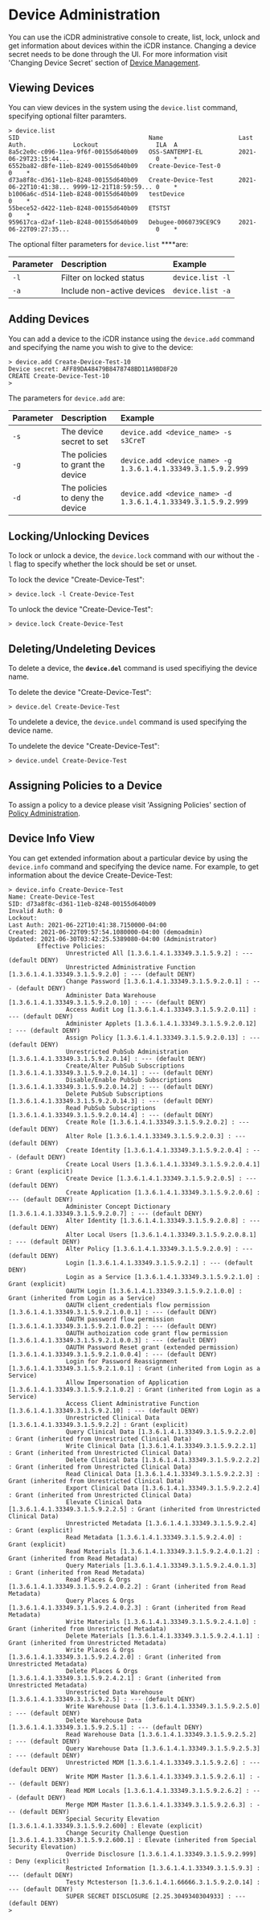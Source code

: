 # Device Administration

You can use the iCDR administrative console to create, list, lock, unlock and get information about devices within the iCDR instance. Changing a device secret needs to be done through the UI. For more information visit 'Changing Device Secret' section of  [Device Management](../../security-administration/device-management.md). 

## Viewing Devices

You can view devices in the system using the `device.list` command, specifying optional filter paramters.

```text
> device.list
SID                                    Name                     Last Auth.             Lockout                ILA  A
8a5c2e0c-c096-11ea-9f6f-00155d640b09   OSS-SANTEMPI-EL          2021-06-29T23:15:44...                        0    *
6552ba82-d8fe-11eb-8249-00155d640b09   Create-Device-Test-0                                                   0    *
d73a8f8c-d361-11eb-8248-00155d640b09   Create-Device-Test       2021-06-22T10:41:38... 9999-12-21T18:59:59... 0    *
b1006a6c-d514-11eb-8248-00155d640b09   testDevice                                                             0    *
55bece52-d422-11eb-8248-00155d640b09   ETSTST                                                                 0    *
959617ca-d2af-11eb-8248-00155d640b09   Debugee-0060739CE9C9     2021-06-22T09:27:35...                        0    *
```

The optional filter parameters for `device.list` ****are:

| Parameter | Description | Example |
| :--- | :--- | :--- |
| `-l` | Filter on locked status | `device.list -l` |
| `-a` | Include non-active devices | `device.list -a` |

## Adding Devices

You can add a device to the iCDR instance using the `device.add` command and specifying the name you wish to give to the device:

```text
> device.add Create-Device-Test-10
Device secret: AFF89DA48479B8478748BD11A9BD8F20
CREATE Create-Device-Test-10
>
```

The parameters for `device.add` are:

| Parameter | Description | Example |
| :--- | :--- | :--- |
| `-s` | The device secret to set | `device.add <device_name> -s s3CreT` |
| `-g` | The policies to grant the device | `device.add <device_name> -g 1.3.6.1.4.1.33349.3.1.5.9.2.999` |
| `-d` | The policies to deny the device | `device.add <device_name> -d 1.3.6.1.4.1.33349.3.1.5.9.2.999` |

## Locking/Unlocking Devices

To lock or unlock a device, the `device.lock` command with our without the `-l` flag to specify whether the lock should be set or unset.

To lock the device "Create-Device-Test":

```text
> device.lock -l Create-Device-Test
```

To unlock the device "Create-Device-Test":

```text
> device.lock Create-Device-Test
```

## Deleting/Undeleting Devices

To delete a device, the **`device.del`** command is used specifiying the device name.

To delete the device "Create-Device-Test":

```text
> device.del Create-Device-Test
```

To undelete a device, the `device.undel` command is used specifying the device name.

To undelete the device "Create-Device-Test":

```text
> device.undel Create-Device-Test
```

## Assigning Policies to a Device

To assign a policy to a device please visit 'Assigning Policies' section of [Policy Administration](policy-administration.md).

## Device Info View

You can get extended information about a particular device by using the `device.info` command and specifying the device name. For example, to get information about the device Create-Device-Test:

```text
> device.info Create-Device-Test
Name: Create-Device-Test
SID: d73a8f8c-d361-11eb-8248-00155d640b09
Invalid Auth: 0
Lockout:
Last Auth: 2021-06-22T10:41:38.7150000-04:00
Created: 2021-06-22T09:57:54.1080000-04:00 (demoadmin)
Updated: 2021-06-30T03:42:25.5389080-04:00 (Administrator)
        Effective Policies:
                Unrestricted All [1.3.6.1.4.1.33349.3.1.5.9.2] : --- (default DENY)
                Unrestricted Administrative Function [1.3.6.1.4.1.33349.3.1.5.9.2.0] : --- (default DENY)
                Change Password [1.3.6.1.4.1.33349.3.1.5.9.2.0.1] : --- (default DENY)
                Administer Data Warehouse [1.3.6.1.4.1.33349.3.1.5.9.2.0.10] : --- (default DENY)
                Access Audit Log [1.3.6.1.4.1.33349.3.1.5.9.2.0.11] : --- (default DENY)
                Administer Applets [1.3.6.1.4.1.33349.3.1.5.9.2.0.12] : --- (default DENY)
                Assign Policy [1.3.6.1.4.1.33349.3.1.5.9.2.0.13] : --- (default DENY)
                Unrestricted PubSub Administration [1.3.6.1.4.1.33349.3.1.5.9.2.0.14] : --- (default DENY)
                Create/Alter PubSub Subscriptions [1.3.6.1.4.1.33349.3.1.5.9.2.0.14.1] : --- (default DENY)
                Disable/Enable PubSub Subscriptions [1.3.6.1.4.1.33349.3.1.5.9.2.0.14.2] : --- (default DENY)
                Delete PubSub Subscriptions [1.3.6.1.4.1.33349.3.1.5.9.2.0.14.3] : --- (default DENY)
                Read PubSub Subscriptions [1.3.6.1.4.1.33349.3.1.5.9.2.0.14.4] : --- (default DENY)
                Create Role [1.3.6.1.4.1.33349.3.1.5.9.2.0.2] : --- (default DENY)
                Alter Role [1.3.6.1.4.1.33349.3.1.5.9.2.0.3] : --- (default DENY)
                Create Identity [1.3.6.1.4.1.33349.3.1.5.9.2.0.4] : --- (default DENY)
                Create Local Users [1.3.6.1.4.1.33349.3.1.5.9.2.0.4.1] : Grant (explicit)
                Create Device [1.3.6.1.4.1.33349.3.1.5.9.2.0.5] : --- (default DENY)
                Create Application [1.3.6.1.4.1.33349.3.1.5.9.2.0.6] : --- (default DENY)
                Administer Concept Dictionary [1.3.6.1.4.1.33349.3.1.5.9.2.0.7] : --- (default DENY)
                Alter Identity [1.3.6.1.4.1.33349.3.1.5.9.2.0.8] : --- (default DENY)
                Alter Local Users [1.3.6.1.4.1.33349.3.1.5.9.2.0.8.1] : --- (default DENY)
                Alter Policy [1.3.6.1.4.1.33349.3.1.5.9.2.0.9] : --- (default DENY)
                Login [1.3.6.1.4.1.33349.3.1.5.9.2.1] : --- (default DENY)
                Login as a Service [1.3.6.1.4.1.33349.3.1.5.9.2.1.0] : Grant (explicit)
                OAUTH Login [1.3.6.1.4.1.33349.3.1.5.9.2.1.0.0] : Grant (inherited from Login as a Service)
                OAUTH client_credentials flow permission [1.3.6.1.4.1.33349.3.1.5.9.2.1.0.0.1] : --- (default DENY)
                OAUTH password flow permission [1.3.6.1.4.1.33349.3.1.5.9.2.1.0.0.2] : --- (default DENY)
                OAUTH authoization code grant flow permission [1.3.6.1.4.1.33349.3.1.5.9.2.1.0.0.3] : --- (default DENY)
                OAUTH Password Reset grant (extended permission) [1.3.6.1.4.1.33349.3.1.5.9.2.1.0.0.4] : --- (default DENY)
                Login for Password Reassignment [1.3.6.1.4.1.33349.3.1.5.9.2.1.0.1] : Grant (inherited from Login as a Service)
                Allow Impersonation of Application [1.3.6.1.4.1.33349.3.1.5.9.2.1.0.2] : Grant (inherited from Login as a Service)
                Access Client Administrative Function [1.3.6.1.4.1.33349.3.1.5.9.2.10] : --- (default DENY)
                Unrestricted Clinical Data [1.3.6.1.4.1.33349.3.1.5.9.2.2] : Grant (explicit)
                Query Clinical Data [1.3.6.1.4.1.33349.3.1.5.9.2.2.0] : Grant (inherited from Unrestricted Clinical Data)
                Write Clinical Data [1.3.6.1.4.1.33349.3.1.5.9.2.2.1] : Grant (inherited from Unrestricted Clinical Data)
                Delete Clinical Data [1.3.6.1.4.1.33349.3.1.5.9.2.2.2] : Grant (inherited from Unrestricted Clinical Data)
                Read Clinical Data [1.3.6.1.4.1.33349.3.1.5.9.2.2.3] : Grant (inherited from Unrestricted Clinical Data)
                Export Clinical Data [1.3.6.1.4.1.33349.3.1.5.9.2.2.4] : Grant (inherited from Unrestricted Clinical Data)
                Elevate Clinical Data [1.3.6.1.4.1.33349.3.1.5.9.2.2.5] : Grant (inherited from Unrestricted Clinical Data)
                Unrestricted Metadata [1.3.6.1.4.1.33349.3.1.5.9.2.4] : Grant (explicit)
                Read Metadata [1.3.6.1.4.1.33349.3.1.5.9.2.4.0] : Grant (explicit)
                Read Materials [1.3.6.1.4.1.33349.3.1.5.9.2.4.0.1.2] : Grant (inherited from Read Metadata)
                Query Materials [1.3.6.1.4.1.33349.3.1.5.9.2.4.0.1.3] : Grant (inherited from Read Metadata)
                Read Places & Orgs [1.3.6.1.4.1.33349.3.1.5.9.2.4.0.2.2] : Grant (inherited from Read Metadata)
                Query Places & Orgs [1.3.6.1.4.1.33349.3.1.5.9.2.4.0.2.3] : Grant (inherited from Read Metadata)
                Write Materials [1.3.6.1.4.1.33349.3.1.5.9.2.4.1.0] : Grant (inherited from Unrestricted Metadata)
                Delete Materials [1.3.6.1.4.1.33349.3.1.5.9.2.4.1.1] : Grant (inherited from Unrestricted Metadata)
                Write Places & Orgs [1.3.6.1.4.1.33349.3.1.5.9.2.4.2.0] : Grant (inherited from Unrestricted Metadata)
                Delete Places & Orgs [1.3.6.1.4.1.33349.3.1.5.9.2.4.2.1] : Grant (inherited from Unrestricted Metadata)
                Unrestricted Data Warehouse [1.3.6.1.4.1.33349.3.1.5.9.2.5] : --- (default DENY)
                Write Warehouse Data [1.3.6.1.4.1.33349.3.1.5.9.2.5.0] : --- (default DENY)
                Delete Warehouse Data [1.3.6.1.4.1.33349.3.1.5.9.2.5.1] : --- (default DENY)
                Read Warehouse Data [1.3.6.1.4.1.33349.3.1.5.9.2.5.2] : --- (default DENY)
                Query Warehouse Data [1.3.6.1.4.1.33349.3.1.5.9.2.5.3] : --- (default DENY)
                Unrestricted MDM [1.3.6.1.4.1.33349.3.1.5.9.2.6] : --- (default DENY)
                Write MDM Master [1.3.6.1.4.1.33349.3.1.5.9.2.6.1] : --- (default DENY)
                Read MDM Locals [1.3.6.1.4.1.33349.3.1.5.9.2.6.2] : --- (default DENY)
                Merge MDM Master [1.3.6.1.4.1.33349.3.1.5.9.2.6.3] : --- (default DENY)
                Special Security Elevation [1.3.6.1.4.1.33349.3.1.5.9.2.600] : Elevate (explicit)
                Change Security Challenge Question [1.3.6.1.4.1.33349.3.1.5.9.2.600.1] : Elevate (inherited from Special Security Elevation)
                Override Disclosure [1.3.6.1.4.1.33349.3.1.5.9.2.999] : Deny (explicit)
                Restricted Information [1.3.6.1.4.1.33349.3.1.5.9.3] : --- (default DENY)
                Testy Mctesterson [1.3.6.1.4.1.66666.3.1.5.9.2.0.14] : --- (default DENY)
                SUPER SECRET DISCLOSURE [2.25.3049340304933] : --- (default DENY)
>
```

